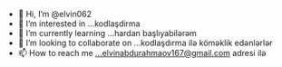 - 👋 Hi, I’m @elvin062
- 👀 I’m interested in ...kodlaşdirma  
- 🌱 I’m currently learning ...hardan başlıyabilərəm 
- 💞️ I’m looking to collaborate on ...kodlaşdırma ilə köməklik  edənlərlər
- 📫 How to reach me ...elvinabdurahmaov167@gmail.com adresi ilə

<!---
elvin062/elvin062 is a ✨ special ✨ repository because its `README.md` (this file) appears on your GitHub profile.
You can click the Preview link to take a look at your changes.
--->
